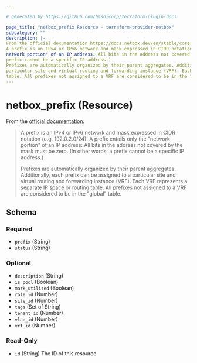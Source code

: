 ```yaml
---

# generated by https://github.com/hashicorp/terraform-plugin-docs

page_title: "netbox_prefix Resource - terraform-provider-netbox"
subcategory: ""
description: |-
From the official documentation https://docs.netbox.dev/en/stable/core-functionality/ipam/#prefixes:
A prefix is an IPv4 or IPv6 network and mask expressed in CIDR notation (e.g. 192.0.2.0/24). A prefix entails only the "
network portion" of an IP address: All bits in the address not covered by the mask must be zero. (In other words, a
prefix cannot be a specific IP address.)
Prefixes are automatically organized by their parent aggregates. Additionally, each prefix can be assigned to a
particular site and virtual routing and forwarding instance (VRF). Each VRF represents a separate IP space or routing
table. All prefixes not assigned to a VRF are considered to be in the "global" table.
---
```


# netbox_prefix (Resource)

From the [official documentation](https://docs.netbox.dev/en/stable/core-functionality/ipam/#prefixes):

> A prefix is an IPv4 or IPv6 network and mask expressed in CIDR notation (e.g. 192.0.2.0/24). A prefix entails only
> the "network portion" of an IP address: All bits in the address not covered by the mask must be zero. (In other words, a
> prefix cannot be a specific IP address.)
>
> Prefixes are automatically organized by their parent aggregates. Additionally, each prefix can be assigned to a
> particular site and virtual routing and forwarding instance (VRF). Each VRF represents a separate IP space or routing
> table. All prefixes not assigned to a VRF are considered to be in the "global" table.



<!-- schema generated by tfplugindocs -->

## Schema

### Required

- `prefix` (String)
- `status` (String)

### Optional

- `description` (String)
- `is_pool` (Boolean)
- `mark_utilized` (Boolean)
- `role_id` (Number)
- `site_id` (Number)
- `tags` (Set of String)
- `tenant_id` (Number)
- `vlan_id` (Number)
- `vrf_id` (Number)

### Read-Only

- `id` (String) The ID of this resource.


